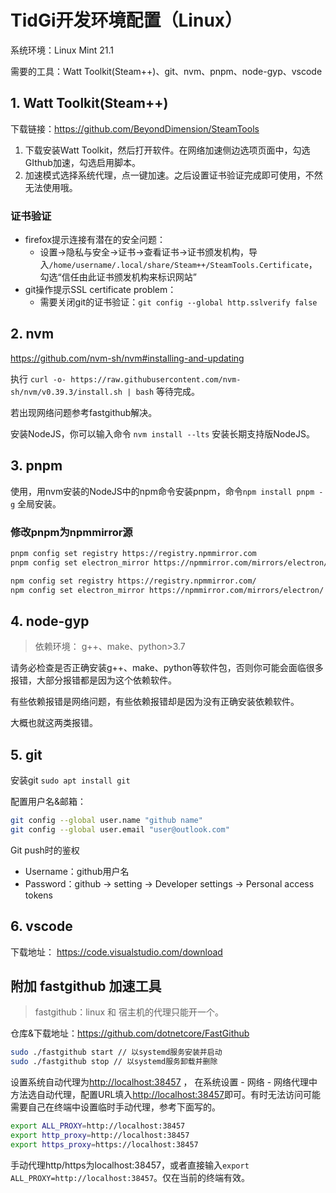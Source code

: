 <!-- Exported from TiddlyWiki at 01:33, 18th July 2023 -->

# TidGi开发环境配置（Linux）

系统环境：Linux Mint 21.1

需要的工具：Watt Toolkit(Steam++)、git、nvm、pnpm、node-gyp、vscode

## 1. Watt Toolkit(Steam++)

下载链接：https://github.com/BeyondDimension/SteamTools

1. 下载安装Watt Toolkit，然后打开软件。在网络加速侧边选项页面中，勾选GIthub加速，勾选启用脚本。
2. 加速模式选择系统代理，点一键加速。之后设置证书验证完成即可使用，不然无法使用哦。

### 证书验证

-  firefox提示连接有潜在的安全问题：
    - 设置->隐私与安全->证书->查看证书->证书颁发机构，导入`/home/username/.local/share/Steam++/SteamTools.Certificate`，勾选“信任由此证书颁发机构来标识网站”
- git操作提示SSL certificate problem：
    - 需要关闭git的证书验证：`git config --global http.sslverify false`

## 2. nvm

<https://github.com/nvm-sh/nvm#installing-and-updating>

执行 `curl -o- https://raw.githubusercontent.com/nvm-sh/nvm/v0.39.3/install.sh | bash` 等待完成。

若出现网络问题参考fastgithub解决。

安装NodeJS，你可以输入命令 `nvm install --lts` 安装长期支持版NodeJS。

## 3. pnpm

使用，用nvm安装的NodeJS中的npm命令安装pnpm，命令`npm install pnpm -g` 全局安装。

### 修改pnpm为npmmirror源

```sh
pnpm config set registry https://registry.npmmirror.com
pnpm config set electron_mirror https://npmmirror.com/mirrors/electron/

npm config set registry https://registry.npmmirror.com/
npm config set electron_mirror https://npmmirror.com/mirrors/electron/
```

## 4. node-gyp

> 依赖环境： g++、make、python>3.7

请务必检查是否正确安装g++、make、python等软件包，否则你可能会面临很多报错，大部分报错都是因为这个依赖软件。

有些依赖报错是网络问题，有些依赖报错却是因为没有正确安装依赖软件。

大概也就这两类报错。

## 5. git

安装git `sudo apt install git`

配置用户名&邮箱：

```sh
git config --global user.name "github name"
git config --global user.email "user@outlook.com"
```

Git push时的鉴权

* Username：github用户名
* Password：github -> setting -> Developer settings -> Personal access tokens

## 6. vscode

下载地址： <https://code.visualstudio.com/download>

## 附加 fastgithub 加速工具

> fastgithub：linux 和 宿主机的代理只能开一个。

仓库&下载地址：<https://github.com/dotnetcore/FastGithub>

```sh
sudo ./fastgithub start // 以systemd服务安装并启动
sudo ./fastgithub stop // 以systemd服务卸载并删除
```

设置系统自动代理为<http://localhost:38457> ， 在系统设置 - 网络 - 网络代理中方法选自动代理，配置URL填入<http://localhost:38457>即可。有时无法访问可能需要自己在终端中设置临时手动代理，参考下面写的。

```sh
export ALL_PROXY=http://localhost:38457
export http_proxy=http://localhost:38457
export https_proxy=https://localhost:38457
```

手动代理http/https为localhost:38457，或者直接输入`export ALL_PROXY=http://localhost:38457`。仅在当前的终端有效。
